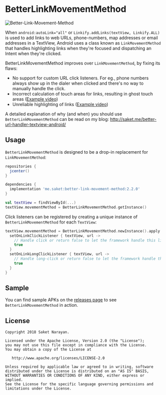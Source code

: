 # BetterLinkMovementMethod

![Better-Link-Movement-Method](https://github.com/Saketme/Better-Link-Movement-Method/blob/master/EXAMPLE.gif)

When `android:autoLink="all"` or `Linkify.addLinks(textView, Linkify.ALL)` is used to add links to web URLs, phone-numbers, map addresses or email addresses in a TextView, Android uses a class known as `LinkMovementMethod` that handles highlighting links when they're focused and dispatching an Intent when they're clicked.

BetterLinkMovementMethod improves over `LinkMovementMethod`, by fixing its flaws:

* No support for custom URL click listeners. For eg., phone numbers always show up in the dialer when clicked and there's no way to manually handle the click.
* Incorrect calculation of touch areas for links, resulting in ghost touch areas ([Example video](http://saket.me/wp-content/uploads/2016/09/Incorrect-touch-areas.mp4))
* Unreliable highlighting of links ([Example video](http://saket.me/wp-content/uploads/2016/09/Unreliable-highlighting.mp4))

A detailed explanation of why (and when) you should use `BetterLinkMovementMethod` can be read on my blog: http://saket.me/better-url-handler-textview-android/

## Usage
`BetterLinkMovementMethod` is designed to be a drop-in replacement for `LinkMovementMethod`:
```gradle
repositories {
  jcenter()
}

dependencies {
  implementation 'me.saket:better-link-movement-method:2.2.0'
}
```

```kotlin
val textView = findViewById(...)
textView.movementMethod = BetterLinkMovementMethod.getInstance()
```

Click listeners can be registered by creating a unique instance of `BetterLinkMovementMethod` for each `TextView`:

```kotlin
textView.movementMethod = BetterLinkMovementMethod.newInstance().apply {
  setOnLinkClickListener { textView, url ->
    // Handle click or return false to let the framework handle this link.
    true
  }
  setOnLinkLongClickListener { textView, url ->
    // Handle long-click or return false to let the framework handle this link.
    true
  }
}
```

## Sample

You can find sample APKs on the [releases page](https://github.com/Saketme/Better-Link-Movement-Method/releases) to see `BetterLinkMovementMethod` in action.

## License

```
Copyright 2018 Saket Narayan.

Licensed under the Apache License, Version 2.0 (the "License");
you may not use this file except in compliance with the License.
You may obtain a copy of the License at

   http://www.apache.org/licenses/LICENSE-2.0

Unless required by applicable law or agreed to in writing, software
distributed under the License is distributed on an "AS IS" BASIS,
WITHOUT WARRANTIES OR CONDITIONS OF ANY KIND, either express or implied.
See the License for the specific language governing permissions and
limitations under the License.
```
